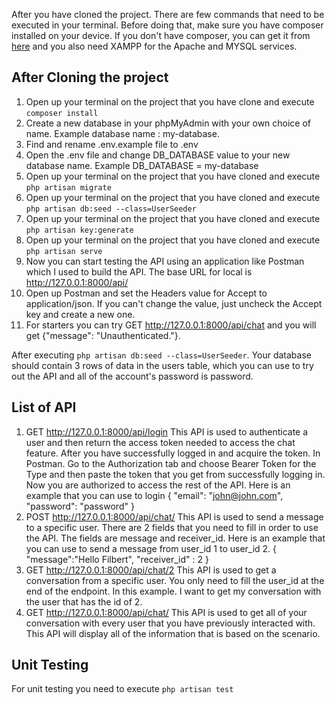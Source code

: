 After you have cloned the project. There are few commands that need to be executed in your terminal. Before doing that, make sure you have composer installed on your device. If you don't  have composer, you can get it from [here](https://getcomposer.org/) and you also need XAMPP for the Apache and MYSQL services.

## After Cloning the project
1. Open up your terminal on the project that you have clone and execute `composer install`
2. Create a new database in your phpMyAdmin with your own choice of name. Example database name : my-database.
3. Find and rename .env.example file to .env
4. Open the .env file and change DB_DATABASE value to your new database name. Example DB_DATABASE = my-database
5. Open up your terminal on the project that you have cloned and execute `php artisan migrate`
6. Open up your terminal on the project that you have cloned and execute `php artisan db:seed --class=UserSeeder`
7. Open up your terminal on the project that you have cloned and execute `php artisan key:generate`
8. Open up your terminal on the project that you have cloned and execute `php artisan serve`
9. Now you can start testing the API using an application like Postman which I used to build the API. The base URL for local is http://127.0.0.1:8000/api/
10. Open up Postman and set the Headers value for Accept to application/json. If you can't change the value, just uncheck the Accept key and create a new one.
11. For starters you can try GET http://127.0.0.1:8000/api/chat and you will get {"message": "Unauthenticated."}.

After executing `php artisan db:seed --class=UserSeeder`. Your database should contain 3 rows of data in the users table, which you can use to try out the API and all of the account's password is password.


## List of API
1. GET http://127.0.0.1:8000/api/login This API is used to authenticate a user and then return the access token needed to access the chat feature. After you have successfully  logged in and acquire the token. In Postman. Go to the Authorization tab and choose Bearer Token for the Type and then paste the token that you get from successfully logging in. Now you are authorized to access the rest of the API. Here is an example that you can use to login
{
    "email": "john@john.com",
    "password": "password"
}
2. POST http://127.0.0.1:8000/api/chat/ This API is used to send a message to a specific user. There are 2 fields that you need to fill in order to use the API. The fields are message and receiver_id. Here is an example that you can use to send a message from user_id 1 to user_id 2. 
{
    "message":"Hello Filbert",
    "receiver_id" : 2
}    
3. GET http://127.0.0.1:8000/api/chat/2 This API is used to get a conversation from a specific user. You only need to fill the user_id at the end of the endpoint. In this example. I want to get my conversation with the user that has the id of 2.
4. GET http://127.0.0.1:8000/api/chat/ This API is used to get all of your conversation with every user that you have previously interacted with.  This API will display all of the information that is based on the scenario.


## Unit Testing
For unit testing you need to execute `php artisan test`
